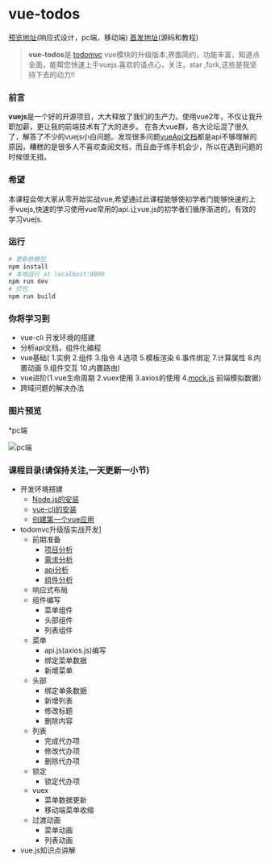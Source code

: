 # vue-todos
[预览地址](http://yangyi1024.com/todo)(响应式设计，pc端，移动端)
[首发地址](https://github.com/liangxiaojuan/vue-todos)(源码和教程)
> **vue-todos**是 [todomvc](https://github.com/tastejs/todomvc)  vue模块的升级版本,界面简约，功能丰富，知道点全面，能帮您快速上手vuejs.喜欢的请点心，关注，star ,fork,这些是我坚持下去的动力!!

### 前言

   **vuejs**是一个好的开源项目，大大释放了我们的生产力。使用vue2年，不仅让我升职加薪，更让我的前端技术有了大的进步。 在各大vue群，各大论坛混了很久了，解答了不少的vuejs小白问题。发现很多问题[vueApi文档](https://cn.vuejs.org/)都是api不够理解的原因，糟糕的是很多人不喜欢查阅文档，而且由于练手机会少，所以在遇到问题的时候很无措。

 <!--more-->
### 希望

本课程会带大家从零开始实战vue,希望通过此课程能够使初学者门能够快速的上手vuejs,快速的学习使用vue常用的api.让vue.js的初学者们循序渐进的，有效的学习vuejs.

### 运行
``` bash
# 更新依赖包
npm install
# 本地运行 at localhost:8080
npm run dev
# 打包
npm run build
```

### 你将学习到
* vue-cli 开发环境的搭建
* 分析api文档，组件化编程
* vue基础( 1.实例 2.组件 3.指令 4.选项 5.模板渲染 6.事件绑定 7.计算属性 8.内置动画 9.组件交互 10.内置路由)
* vue进阶(1.vue生命周期 2.vuex使用 3.axios的使用 4.[mock.js](http://mockjs.com/
) 前端模拟数据)
* 跨域问题的解决办法

### 图片预览
*pc端

![pc端](http://upload-images.jianshu.io/upload_images/4249223-1805202d724bb95f.png?imageMogr2/auto-orient/strip%7CimageView2/2/w/1240)


### 课程目录(请保持关注,一天更新一小节)

* 开发环境搭建
    * [Node.js的安装](http://yangyi1024.com/2017/05/31/%E5%AD%A6%E4%B9%A0%E4%B8%8D%E4%B8%80%E6%A0%B7%E7%9A%84Vue1:%E7%8E%AF%E5%A2%83%E6%90%AD%E5%BB%BA/)
    * [vue-cli的安装](http://yangyi1024.com/2017/05/31/%E5%AD%A6%E4%B9%A0%E4%B8%8D%E4%B8%80%E6%A0%B7%E7%9A%84Vue1:%E7%8E%AF%E5%A2%83%E6%90%AD%E5%BB%BA/)
    * [创建第一个vue应用](http://yangyi1024.com/2017/05/31/%E5%AD%A6%E4%B9%A0%E4%B8%8D%E4%B8%80%E6%A0%B7%E7%9A%84Vue1:%E7%8E%AF%E5%A2%83%E6%90%AD%E5%BB%BA/)
* todomvc升级版实战开发]
    * 前期准备
       * [项目分析](http://yangyi1024.com/2017/06/01/%E5%AD%A6%E4%B9%A0%E4%B8%8D%E4%B8%80%E6%A0%B7%E7%9A%84vue(2):%20%E9%A1%B9%E7%9B%AE%E5%88%86%E6%9E%90/)
       * [需求分析](http://yangyi1024.com/2017/06/01/%E5%AD%A6%E4%B9%A0%E4%B8%8D%E4%B8%80%E6%A0%B7%E7%9A%84vue(2):%20%E9%A1%B9%E7%9B%AE%E5%88%86%E6%9E%90/)
       * [api分析](http://yangyi1024.com/2017/06/01/%E5%AD%A6%E4%B9%A0%E4%B8%8D%E4%B8%80%E6%A0%B7%E7%9A%84vue(2):%20%E9%A1%B9%E7%9B%AE%E5%88%86%E6%9E%90/)
       * [组件分析](http://yangyi1024.com/2017/06/01/%E5%AD%A6%E4%B9%A0%E4%B8%8D%E4%B8%80%E6%A0%B7%E7%9A%84vue(2):%20%E9%A1%B9%E7%9B%AE%E5%88%86%E6%9E%90/)
    * 响应式布局
    * 组件编写
        * 菜单组件
        * 头部组件 
        * 列表组件    
    * 菜单
       * api.js(axios.js)编写
       * 绑定菜单数据
       * 新增菜单
   * 头部
       * 绑定单条数据
       * 新增列表
       * 修改标题
       * 删除内容
    *  列表  
        * 完成代办项
        * 修改代办项
        * 删除代办项
    *  锁定
        * 锁定代办项
    *  vuex
        *  菜单数据更新
         *  移动端菜单收缩
    *  过渡动画
        * 菜单动画
        * 列表动画
* vue.js知识点讲解